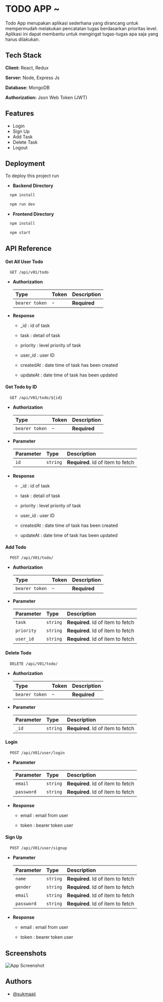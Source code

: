 
# TODO APP ~

Todo App merupakan aplikasi sederhana yang dirancang untuk mempermudah melakukan pencatatan tugas berdasarkan prioritas level. Aplikasi ini dapat membantu untuk mengingat tugas-tugas apa saja yang harus dilakukan.
## Tech Stack

**Client:** React, Redux

**Server:** Node, Express Js

**Database:** MongoDB

**Authorization:** Json Web Token (JWT)


## Features

- Login 
- Sign Up
- Add Task
- Delete Task
- Logout


## Deployment

To deploy this project run

- **Backend Directory**
```bash
  npm install
```
```bash
  npm run dev
```

- **Frontend Directory**
```bash
  npm install
```
```bash
  npm start
```

## API Reference

#### Get All User Todo

```http
  GET /api/v01/todo
```
* **Authorization**

  | Type | Token     | Description                |
  | :-------- | :------- | :------------------------- |
  | `bearer token` | `~` | **Required** |

* **Response**

  * _id : id of task

  * task : detail of task

  * priority : level priority of task

  * user_id : user ID 

  * createdAt : date time of task has been created

  * updateAt : date time of task has been updated

#### Get Todo by ID

```http
  GET /api/V01/todo/${id}
```

* **Authorization**

  | Type | Token     | Description                |
  | :-------- | :------- | :------------------------- |
  | `bearer token` | `~` | **Required** |

* **Parameter**

  | Parameter | Type     | Description                       |
  | :-------- | :------- | :-------------------------------- |
  | `id`      | `string` | **Required**. Id of item to fetch |

#### 

* **Response**

  * _id : id of task

  * task : detail of task

  * priority : level priority of task

  * user_id : user ID 

  * createdAt : date time of task has been created

  * updateAt : date time of task has been updated

#### Add Todo

```http
  POST /api/V01/todo/
```

* **Authorization**

  | Type | Token     | Description                |
  | :-------- | :------- | :------------------------- |
  | `bearer token` | `~` | **Required** |

* **Parameter**

  | Parameter | Type     | Description                       |
  | :-------- | :------- | :-------------------------------- |
  | `task`      | `string` | **Required**. Id of item to fetch |
  | `priority`      | `string` | **Required**. Id of item to fetch |
  | `user_id`      | `string` | **Required**. Id of item to fetch |
#### 

#### Delete Todo

```http
  DELETE /api/V01/todo/
```

* **Authorization**

  | Type | Token     | Description                |
  | :-------- | :------- | :------------------------- |
  | `bearer token` | `~` | **Required** |

* **Parameter**

  | Parameter | Type     | Description                       |
  | :-------- | :------- | :-------------------------------- |
  | `_id`      | `string` | **Required**. Id of item to fetch |

#### 

#### Login

```http
  POST /api/V01/user/login
```
* **Parameter**

  | Parameter | Type     | Description                       |
  | :-------- | :------- | :-------------------------------- |
  | `email`      | `string` | **Required**. Id of item to fetch |
  | `password`      | `string` | **Required**. Id of item to fetch |

#### 

* **Response**

  * email : email from user

  * token : bearer token user

#### Sign Up

```http
  POST /api/V01/user/signup
```
* **Parameter**

  | Parameter | Type     | Description                       |
  | :-------- | :------- | :-------------------------------- |
  | `name`      | `string` | **Required**. Id of item to fetch |
  | `gender`      | `string` | **Required**. Id of item to fetch |
  | `email`      | `string` | **Required**. Id of item to fetch 
  | `password`      | `string` | **Required**. Id of item to fetch 

#### 

* **Response**

  * email : email from user

  * token : bearer token user
## Screenshots

![App Screenshot](https://i.ibb.co/zR1YHBD/Desain-tanpa-judul-10.png)


## Authors

- [@sukmaaji](https://bradev.my.id/profile)

